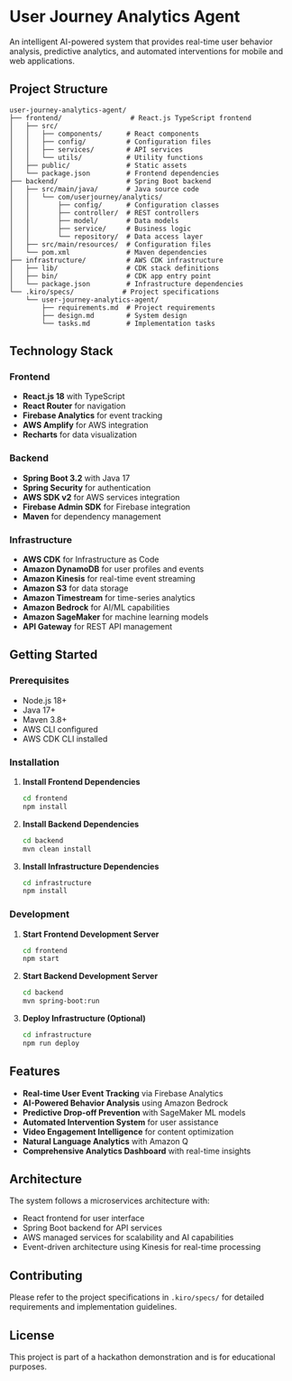 # User Journey Analytics Agent

An intelligent AI-powered system that provides real-time user behavior analysis, predictive analytics, and automated interventions for mobile and web applications.

## Project Structure

```
user-journey-analytics-agent/
├── frontend/                 # React.js TypeScript frontend
│   ├── src/
│   │   ├── components/      # React components
│   │   ├── config/          # Configuration files
│   │   ├── services/        # API services
│   │   └── utils/           # Utility functions
│   ├── public/              # Static assets
│   └── package.json         # Frontend dependencies
├── backend/                 # Spring Boot backend
│   ├── src/main/java/       # Java source code
│   │   └── com/userjourney/analytics/
│   │       ├── config/      # Configuration classes
│   │       ├── controller/  # REST controllers
│   │       ├── model/       # Data models
│   │       ├── service/     # Business logic
│   │       └── repository/  # Data access layer
│   ├── src/main/resources/  # Configuration files
│   └── pom.xml              # Maven dependencies
├── infrastructure/          # AWS CDK infrastructure
│   ├── lib/                 # CDK stack definitions
│   ├── bin/                 # CDK app entry point
│   └── package.json         # Infrastructure dependencies
└── .kiro/specs/            # Project specifications
    └── user-journey-analytics-agent/
        ├── requirements.md  # Project requirements
        ├── design.md        # System design
        └── tasks.md         # Implementation tasks
```

## Technology Stack

### Frontend
- **React.js 18** with TypeScript
- **React Router** for navigation
- **Firebase Analytics** for event tracking
- **AWS Amplify** for AWS integration
- **Recharts** for data visualization

### Backend
- **Spring Boot 3.2** with Java 17
- **Spring Security** for authentication
- **AWS SDK v2** for AWS services integration
- **Firebase Admin SDK** for Firebase integration
- **Maven** for dependency management

### Infrastructure
- **AWS CDK** for Infrastructure as Code
- **Amazon DynamoDB** for user profiles and events
- **Amazon Kinesis** for real-time event streaming
- **Amazon S3** for data storage
- **Amazon Timestream** for time-series analytics
- **Amazon Bedrock** for AI/ML capabilities
- **Amazon SageMaker** for machine learning models
- **API Gateway** for REST API management

## Getting Started

### Prerequisites
- Node.js 18+
- Java 17+
- Maven 3.8+
- AWS CLI configured
- AWS CDK CLI installed

### Installation

1. **Install Frontend Dependencies**
   ```bash
   cd frontend
   npm install
   ```

2. **Install Backend Dependencies**
   ```bash
   cd backend
   mvn clean install
   ```

3. **Install Infrastructure Dependencies**
   ```bash
   cd infrastructure
   npm install
   ```

### Development

1. **Start Frontend Development Server**
   ```bash
   cd frontend
   npm start
   ```

2. **Start Backend Development Server**
   ```bash
   cd backend
   mvn spring-boot:run
   ```

3. **Deploy Infrastructure (Optional)**
   ```bash
   cd infrastructure
   npm run deploy
   ```

## Features

- **Real-time User Event Tracking** via Firebase Analytics
- **AI-Powered Behavior Analysis** using Amazon Bedrock
- **Predictive Drop-off Prevention** with SageMaker ML models
- **Automated Intervention System** for user assistance
- **Video Engagement Intelligence** for content optimization
- **Natural Language Analytics** with Amazon Q
- **Comprehensive Analytics Dashboard** with real-time insights

## Architecture

The system follows a microservices architecture with:
- React frontend for user interface
- Spring Boot backend for API services
- AWS managed services for scalability and AI capabilities
- Event-driven architecture using Kinesis for real-time processing

## Contributing

Please refer to the project specifications in `.kiro/specs/` for detailed requirements and implementation guidelines.

## License

This project is part of a hackathon demonstration and is for educational purposes.